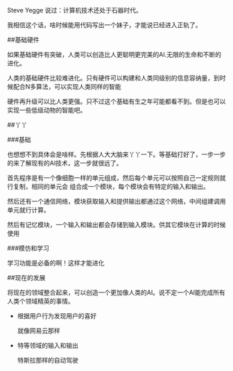 ﻿Steve Yegge 说过：计算机技术还处于石器时代。

我相信这个话，啥时候能用代码写出一个妹子，才能说已经进入正轨了。


##基础硬件

如果基础硬件有突破，人类可以创造比人更聪明更完美的AI.无限的生命和不断的进化。

人类的基础硬件比较难进化。只有硬件可以构建和人类同级别的信息容纳量，到时候配合N多算法，可以实现人类同样的智能

硬件再升级可以比人类更强。只不过这个基础有生之年可能都看不到。但是也可以实现一些低级动物的智能吧。


##丫丫

###基础

也想想不到具体会是啥样。先根据人大大脑来丫丫一下。等基础打好了，一步一步的来了解现有的AI技术，这一步就很远了。

首先程序是有一个像细胞一样的单元组成，然后每个单元可以按照自己一定规则就行复制，相同的单元会
组合成一个模块，每个模块会有特定的输入和输出。

然后还有一个通信网络，模块获取输入和提供输出都通过这个网络，中间组建调用单元就行计算。

然后有记忆模块，一个输入和输出都会存储到输入模块。供其它模块在计算的时候使用

###模仿和学习

学习功能是必备的啊！这样才能进化


##现在的发展

将现在的领域整合起来，可以创造一个更加像人类的AI。说不定一个AI能完成所有人类个领域精英的事情。


* 根据用户行为发现用户的喜好

    就像网易云那样

* 特等领域的输入和输出

    特斯拉那样的自动驾驶



